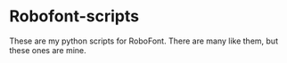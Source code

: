 # Robofont-scripts
These are my python scripts for RoboFont. There are many like them, but these ones are mine.
